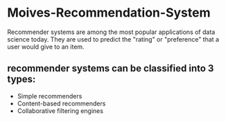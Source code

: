 # Moives-Recommendation-System
Recommender systems are among the most popular applications of data science today. They are used to predict the "rating" or "preference" that a user would give to an item.

## recommender systems can be classified into 3 types:
  * Simple recommenders
  * Content-based recommenders
  * Collaborative filtering engines
